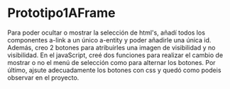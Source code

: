 # Prototipo1AFrame

<!-- Show and hide the html link's-->
Para poder ocultar o mostrar la selección de html's, añadí todos los componentes a-link a un único a-entity y poder añadirle una única id. Además, creo 2 botones para atribuirles una imagen de visibilidad y no visibilidad.
En el javaScript, creé dos funciones para realizar el cambio de mostrar o no el menú de selección como para alternar los botones.
Por último, ajsute adecuadamente los botones con css y quedó como podeis observar en el proyecto.
